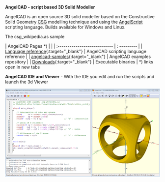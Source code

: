 **AngelCAD - script based 3D Solid Modeller**

AngelCAD is an open source 3D solid modeller based on the Constructive Solid Geometry [CSG](https://en.wikipedia.org/wiki/Constructive_solid_geometry) modelling technique and using the [AngelScript](http://www.angelcode.com/angelscript/sdk/docs/manual/doc_script.html) scripting language. Builds available for Windows and Linux.


<script src="https://embed.github.com/view/3d/arnholm/acdocs/master/stl/csg_wikipedia.stl?height=300&width=500"> </script>
The csg_wikipedia.as sample



| AngelCAD Pages *) |   |
| :---------------------------- | : --------- |
| [Language reference](/docs/index.html){:target="_blank"}  | AngelCAD scripting language reference  |
| [angelcad-samples](https://github.com/arnholm/angelcad-samples){:target="_blank"}  | AngelCAD examples repository |
| [Downloads](https://github.com/arnholm/xcsg/releases){:target="_blank"} | Executable binaries |
*) links open in new tabs



**AngelCAD IDE and Viewer** - With the IDE you edit and run the scripts and launch the 3d Viewer

![AngelCAD modeller](/images/angelcad_ide.png)

